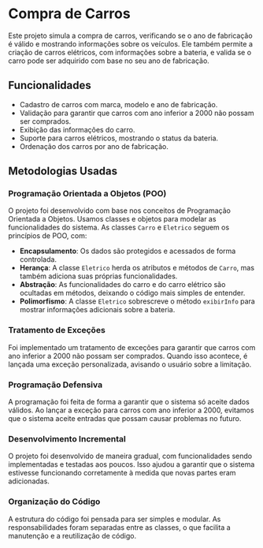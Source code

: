 # Compra de Carros
Este projeto simula a compra de carros, verificando se o ano de fabricação é válido e mostrando informações sobre os veículos. Ele também permite a criação de carros elétricos, com informações sobre a bateria, e valida se o carro pode ser adquirido com base no seu ano de fabricação.

## Funcionalidades
- Cadastro de carros com marca, modelo e ano de fabricação.
- Validação para garantir que carros com ano inferior a 2000 não possam ser comprados.
- Exibição das informações do carro.
- Suporte para carros elétricos, mostrando o status da bateria.
- Ordenação dos carros por ano de fabricação.

## Metodologias Usadas

### Programação Orientada a Objetos (POO)
O projeto foi desenvolvido com base nos conceitos de Programação Orientada a Objetos. Usamos classes e objetos para modelar as funcionalidades do sistema. As classes `Carro` e `Eletrico` seguem os princípios de POO, com:

- **Encapsulamento**: Os dados são protegidos e acessados de forma controlada.
- **Herança**: A classe `Eletrico` herda os atributos e métodos de `Carro`, mas também adiciona suas próprias funcionalidades.
- **Abstração**: As funcionalidades do carro e do carro elétrico são ocultadas em métodos, deixando o código mais simples de entender.
- **Polimorfismo**: A classe `Eletrico` sobrescreve o método `exibirInfo` para mostrar informações adicionais sobre a bateria.

### Tratamento de Exceções
Foi implementado um tratamento de exceções para garantir que carros com ano inferior a 2000 não possam ser comprados. Quando isso acontece, é lançada uma exceção personalizada, avisando o usuário sobre a limitação.

### Programação Defensiva
A programação foi feita de forma a garantir que o sistema só aceite dados válidos. Ao lançar a exceção para carros com ano inferior a 2000, evitamos que o sistema aceite entradas que possam causar problemas no futuro.

### Desenvolvimento Incremental
O projeto foi desenvolvido de maneira gradual, com funcionalidades sendo implementadas e testadas aos poucos. Isso ajudou a garantir que o sistema estivesse funcionando corretamente à medida que novas partes eram adicionadas.

### Organização do Código
A estrutura do código foi pensada para ser simples e modular. As responsabilidades foram separadas entre as classes, o que facilita a manutenção e a reutilização de código.

